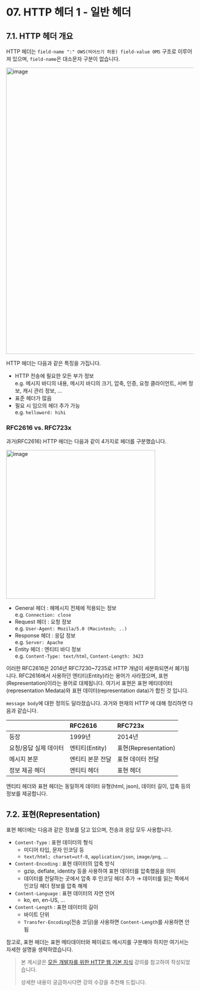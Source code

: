 # 07. HTTP 헤더 1 - 일반 헤더

## 7.1. HTTP 헤더 개요

HTTP 헤더는 `field-name ":" OWS(띄어쓰기 허용) field-value OMS` 구조로 이루어져 있으며, `field-name`은 대소문자 구분이 없습니다.

<img width="770" alt="image" src="https://github.com/Kim-SuBin/TIL/assets/46712693/4f53df81-6a33-4c58-9f33-5fdda1dce730">

HTTP 헤더는 다음과 같은 특징을 가집니다.

- HTTP 전송에 필요한 모든 부가 정보
  <br/>e.g. 메시지 바디의 내용, 메시지 바디의 크기, 압축, 인증, 요청 클라이언트, 서버 정보, 캐시 관리 정보, ...
- 표준 헤더가 많음
- 필요 시 임으의 헤더 추가 가능 <br/>e.g. `helloword: hihi`

### RFC2616 vs. RFC723x

과거(RFC2616) HTTP 헤더는 다음과 같이 4가지로 헤더를 구분했습니다.

<img width="400" alt="image" src="https://github.com/Kim-SuBin/TIL/assets/46712693/2bbeaf1c-671d-420d-abca-ddc44bd91c09">

- General 헤더 : 헤메시지 전체에 적용되는 정보 <br/>e.g. `Connection: close`
- Request 헤더 : 요청 정보 <br/>e.g. `User-Agent: Mozila/5.0 (Macintosh; ..)`
- Response 헤더 : 응답 정보 <br/>e.g. `Server: Apache`
- Entity 헤더 : 엔티티 바디 정보 <br/>e.g. `Content-Type: text/html`, `Content-Length: 3423`

이러한 RFC2616은 2014년 RFC7230~7235로 HTTP 개념이 세분화되면서 폐기됩니다.
RFC2616에서 사용하던 엔티티(Entity)라는 용어가 사라졌으며, 표현(Representation)이라는 용어로 대체됩니다.
여기서 표현은 표현 메타데이터(representation Medata)와 표현 데이터(representation data)가 합친 것 입니다.

`message body`에 대한 정의도 달라졌습니다. 과거와 현재의 HTTP 에 대해 정리하면 다음과 같습니다.

|              | RFC2616     | RFC723x            |
|:-------------|:------------|:-------------------|
| 등장           | 1999년       | 2014년              |
| 요청/응답 실제 데이터 | 엔티티(Entity) | 표현(Representation) |
| 메시지 본문       | 엔티티 본문 전달   | 표현 데이터 전달          |
| 정보 제공 헤더     | 엔티티 헤더      | 표현 헤더              |

엔티티 헤더와 표현 헤더는 동일하게 데이터 유형(html, json), 데이터 길이, 압축 등의 정보를 제공합니다.

## 7.2. 표현(Representation)

표현 헤더에는 다음과 같은 정보를 담고 있으며, 전송과 응답 모두 사용합니다.

- `Content-Type` : 표현 데이터의 형식
  - 미디어 타입, 문자 인코딩 등
  - `text/html; charset=utf-8`, `application/json`, `image/png`, ...
- `Content-Encoding` : 표현 데이터의 압축 방식
  - gzip, deflate, identity 등을 사용하여 표현 데이터를 압축했음을 의미
  - 데이터를 전달하는 곳에서 압축 후 인코딩 헤더 추가 → 데이터를 읽는 쪽에서 인코딩 헤더 정보를 압축 해제
- `Content-Language` : 표현 데이터의 자연 언어
  - ko, en, en-US, ...
- `Content-Length` : 표현 데이터의 길이
  - 바이트 단위
  - `Transfer-Encoding`(전송 코딩)을 사용하면 `Content-Length`를 사용하면 안됨

참고로, 표현 헤더는 표현 메타데이터와 페이로드 메시지를 구분해야 하지만 여기서는 자세한 설명을 생략하였습니다.

> 본 게시글은 [모든 개발자를 위한 HTTP 웹 기본 지식](https://www.inflearn.com/course/http-%EC%9B%B9-%EB%84%A4%ED%8A%B8%EC%9B%8C%ED%81%AC/dashboard) 강의를 참고하여 작성되었습니다.
>
> 상세한 내용이 궁금하시다면 강의 수강을 추천해 드립니다.
